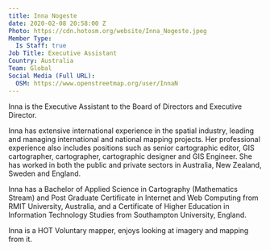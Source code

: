 ```yaml
---
title: Inna Nogeste
date: 2020-02-08 20:58:00 Z
Photo: https://cdn.hotosm.org/website/Inna_Nogeste.jpeg
Member Type:
  Is Staff: true
Job Title: Executive Assistant
Country: Australia
Team: Global
Social Media (Full URL):
  OSM: https://www.openstreetmap.org/user/InnaN
---
```


Inna is the Executive Assistant to the Board of Directors and Executive Director.

Inna has extensive international experience in the spatial industry, leading and managing international and national mapping projects. Her professional experience also includes positions such as senior cartographic editor, GIS cartographer, cartographer, cartographic designer and GIS Engineer. She has worked in both the public and private sectors in Australia, New Zealand, Sweden and England.

Inna has a Bachelor of Applied Science in Cartography (Mathematics Stream) and Post Graduate Certificate in Internet and Web Computing from RMIT University, Australia, and a Certificate of Higher Education in Information Technology Studies from Southampton University, England.

Inna is a HOT Voluntary mapper, enjoys looking at imagery and mapping from it.